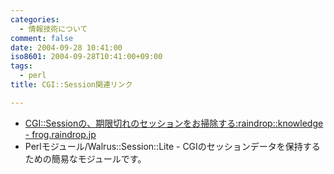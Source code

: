 ```yaml
---
categories:
  - 情報技術について
comment: false
date: 2004-09-28 10:41:00
iso8601: 2004-09-28T10:41:00+09:00
tags:
  - perl
title: CGI::Session関連リンク

---
```


<div class="entry-body">
                                 <div>
<ul><li><a href="http://frog.raindrop.jp/knowledge/archives/000162.html">CGI::Sessionの、期限切れのセッションをお掃除する:raindrop::knowledge - frog.raindrop.jp</a></li>
<li>Perlモジュール/Walrus::Session::Lite - CGIのセッションデータを保持するための簡易なモジュールです。</li>
</ul></div>
                              </div>
    	